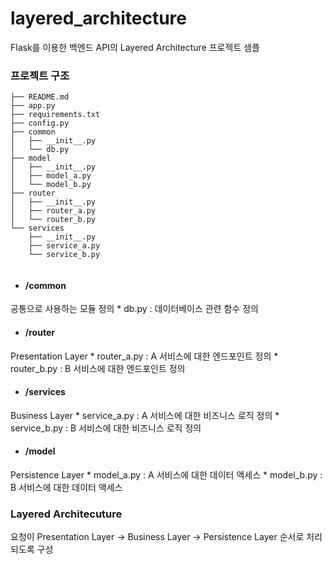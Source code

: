 # layered_architecture
Flask를 이용한 백엔드 API의 Layered Architecture 프로젝트 샘플


### 프로젝트 구조
```
├── README.md
├── app.py
├── requirements.txt
├── config.py
├── common
│   ├── __init__.py
│   └── db.py
├── model
│   ├── __init__.py
│   ├── model_a.py
│   └── model_b.py
├── router
│   ├── __init__.py
│   ├── router_a.py
│   └── router_b.py
└── services
    ├── __init__.py
    ├── service_a.py
    └── service_b.py
    
```

* #### /common
공통으로 사용하는 모듈 정의
    * db.py : 데이터베이스 관련 함수 정의

* #### /router
Presentation Layer
    * router_a.py : A 서비스에 대한 엔드포인트 정의
    * router_b.py : B 서비스에 대한 엔드포인트 정의

* #### /services
Business Layer
    * service_a.py : A 서비스에 대한 비즈니스 로직 정의
    * service_b.py : B 서비스에 대한 비즈니스 로직 정의

* #### /model
Persistence Layer
    * model_a.py : A 서비스에 대한 데이터 액세스
    * model_b.py : B 서비스에 대한 데이터 액세스

### Layered Architecuture
요청이 Presentation Layer -> Business Layer -> Persistence Layer 순서로 처리되도록 구성
